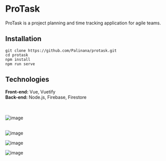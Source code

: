 # ProTask
ProTask is a project planning and time tracking application for agile teams.

## Installation
```
git clone https://github.com/Palinana/protask.git
cd protask
npm install
npm run serve
```

## Technologies
<b>Front-end:</b> Vue, Vuetify</br>
<b>Back-end:</b> Node.js, Firebase, Firestore
</br>
</br>
</br>

![image](https://user-images.githubusercontent.com/26104823/71700691-6b306e80-2d93-11ea-88e0-8fe95b7a2635.png)
</br>
</br>

![image](https://user-images.githubusercontent.com/26104823/71600689-1b953d00-2b1e-11ea-8bc2-a611705524e8.png)

![image](https://user-images.githubusercontent.com/26104823/71753975-57980d00-2e52-11ea-97e3-6d2e0cd602ae.png)

![image](https://user-images.githubusercontent.com/26104823/71857095-3c2c3c80-30b4-11ea-923d-a0d2997cfe9a.png)

